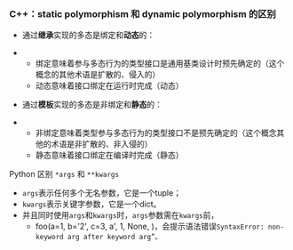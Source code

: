 ### C++：static polymorphism 和 dynamic polymorphism 的区别

- 通过**继承**实现的多态是绑定和**动态**的：

- - 绑定意味着参与多态行为的类型接口是通用基类设计时预先确定的（这个概念的其他术语是扩散的、侵入的）
  - 动态意味着接口绑定在运行时完成（动态）

- 通过**模板**实现的多态是非绑定和**静态**的：

- - 非绑定意味着类型参与多态行为的类型接口不是预先确定的（这个概念其他的术语是非扩散的、非入侵的）
  - 静态意味着接口绑定在编译时完成（静态）



Python 区别 `*args` 和 `**kwargs`

- `args`表示任何多个无名参数，它是一个tuple；
- `kwargs`表示关键字参数，它是一个dict。
- 并且同时使用`args`和`kwargs`时，`args`参数需在`kwargs`前，
  - foo(a=1, b='2', c=3, a', 1, None, )，会提示语法错误`SyntaxError: non-keyword arg after keyword arg”。`



